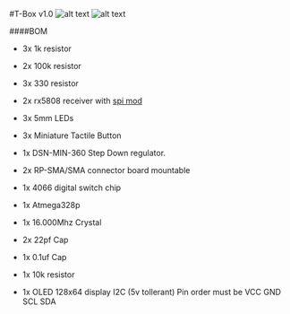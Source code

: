 #T-Box v1.0
![alt text](img/v1.1/t-box%201.1%20r1%20front.png)
![alt text](img/v1.1/t-box%201.1%20r1%20back.png)

####BOM
- 3x 1k resistor
- 2x 100k resistor
- 3x 330 resistor
- 2x rx5808 receiver with [spi mod](rx5808-spi-mod.md)
- 3x 5mm LEDs
- 3x Miniature Tactile Button
- 1x DSN-MIN-360 Step Down regulator.
- 2x RP-SMA/SMA connector board mountable
- 1x 4066 digital switch chip
- 1x Atmega328p
- 1x 16.000Mhz Crystal
- 2x 22pf Cap
- 1x 0.1uf Cap
- 1x 10k resistor

- 1x OLED 128x64 display I2C (5v tollerant) Pin order must be VCC GND SCL SDA
